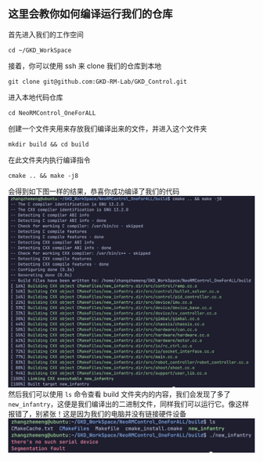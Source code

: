 ## 这里会教你如何编译运行我们的仓库
首先进入我们的工作空间
```
cd ~/GKD_WorkSpace
```
接着，你可以使用 ssh 来 clone 我们的仓库到本地
```
git clone git@github.com:GKD-RM-Lab/GKD_Control.git
```
进入本地代码仓库
```
cd NeoRMControl_OneForALL
```
创建一个文件夹用来存放我们编译出来的文件，并进入这个文件夹
```
mkdir build && cd build
```
在此文件夹内执行编译指令
```
cmake .. && make -j8
```
会得到如下图一样的结果，恭喜你成功编译了我们的代码
![cmake](../Images/cmake.png)
然后我们可以使用 `ls` 命令查看 build 文件夹内的内容，我们会发现了多了 `new_infantry`，这便是我们编译出的二进制文件，同样我们可以运行它。像这样报错了，别紧张！这是因为我们的电脑并没有链接硬件设备
![runnewinfantry](../Images/runnewinfantry.png)


